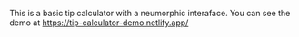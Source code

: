 This is a basic tip calculator with a neumorphic interaface. You can see the demo at https://tip-calculator-demo.netlify.app/
